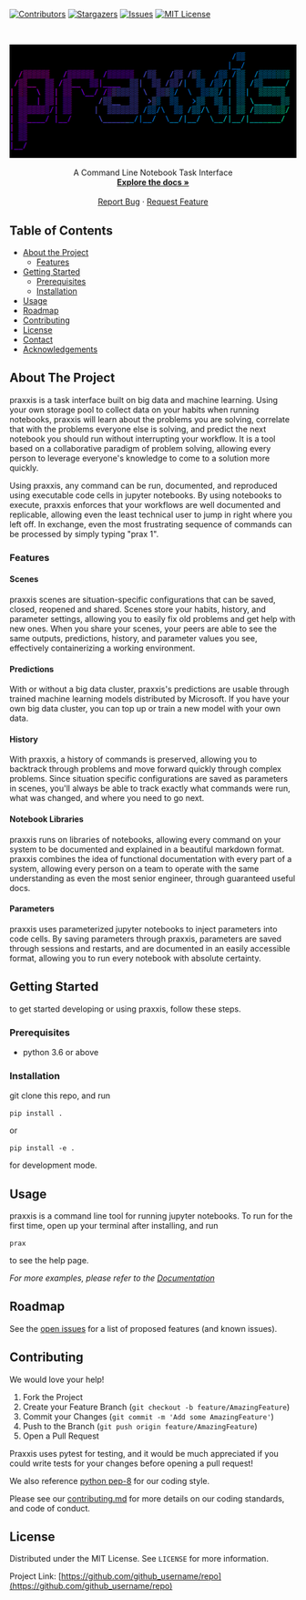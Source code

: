 [![Contributors][contributors-shield]][contributors-url]
[![Stargazers][stars-shield]][stars-url]
[![Issues][issues-shield]][issues-url]
[![MIT License][license-shield]][license-url]

<!-- PROJECT LOGO -->
<br />
<p align="center">
<img alt="praxxis logo" src="docs/images/praxxis.png">
</div>

  <p align="center">
    A Command Line Notebook Task Interface
    <br />
    <a href="https://github.com/microsoft/praxxis/tree/master/docs"><strong>Explore the docs »</strong></a>
    <br />
    <br />
    <a href="https://github.com/microsoft/praxxis/issues">Report Bug</a>
    ·
    <a href="https://github.com/microsoft/praxxis/issues">Request Feature</a>
  </p>
</p>



<!-- TABLE OF CONTENTS -->
## Table of Contents

* [About the Project](#about-the-project)
  * [Features](#features)
* [Getting Started](#getting-started)
  * [Prerequisites](#prerequisites)
  * [Installation](#installation)
* [Usage](#usage)
* [Roadmap](#roadmap)
* [Contributing](#contributing)
* [License](#license)
* [Contact](#contact)
* [Acknowledgements](#acknowledgements)



<!-- ABOUT THE PROJECT -->
## About The Project

praxxis is a task interface built on big data and machine learning. Using your own storage pool to collect data on your habits when running notebooks, praxxis will learn about the problems you are solving, correlate that with the problems everyone else is solving, and predict the next notebook you should run without interrupting your workflow. It is a tool based on a collaborative paradigm of problem solving, allowing every person to leverage everyone's knowledge to come to a solution more quickly.

Using praxxis, any command can be run, documented, and reproduced using executable code cells in jupyter notebooks. By using notebooks to execute, praxxis enforces that your workflows are well documented and replicable, allowing even the least technical user to jump in right where you left off. In exchange, even the most frustrating sequence of commands can be processed by simply typing "prax 1".

### Features
#### Scenes
praxxis scenes are situation-specific configurations that can be saved, closed, reopened and shared. Scenes store your habits, history, and parameter settings, allowing you to easily fix old problems and get help with new ones. When you share your scenes, your peers are able to see the same outputs, predictions, history, and parameter values you see, effectively containerizing a working environment.

#### Predictions 
With or without a big data cluster, praxxis's predictions are usable through trained machine learning models distributed by Microsoft. If you have your own big data cluster, you can top up or train a new model with your own data.

#### History
With praxxis, a history of commands is preserved, allowing you to backtrack through problems and move forward quickly through complex problems. Since situation specific configurations are saved as parameters in scenes, you'll always be able to track exactly what commands were run, what was changed, and where you need to go next.

#### Notebook Libraries
praxxis runs on libraries of notebooks, allowing every command on your system to be documented and explained in a beautiful markdown format. praxxis combines the idea of functional documentation with every part of a system, allowing every person on a team to operate with the same understanding as even the most senior engineer, through guaranteed useful docs.

#### Parameters
praxxis uses parameterized jupyter notebooks to inject parameters into code cells. By saving parameters through praxxis, parameters are saved through sessions and restarts, and are documented in an easily accessible format, allowing you to run every notebook with absolute certainty. 



<!-- GETTING STARTED -->
## Getting Started

to get started developing or using praxxis, follow these steps.

### Prerequisites

- python 3.6 or above

### Installation
 
git clone this repo, and run
```
pip install .
```
or
```
pip install -e .
```
for development mode.



<!-- USAGE EXAMPLES -->
## Usage

praxxis is a command line tool for running jupyter notebooks. 
To run for the first time, open up your terminal after installing, and run 
```
prax
```
to see the help page. 

_For more examples, please refer to the [Documentation](https://github.com/microsoft/praxxis/blob/master/docs)_



<!-- ROADMAP -->
## Roadmap

See the [open issues](https://github.com/github_username/repo/issues) for a list of proposed features (and known issues).



<!-- CONTRIBUTING -->
## Contributing

We would love your help!

1. Fork the Project
2. Create your Feature Branch (`git checkout -b feature/AmazingFeature`)
3. Commit your Changes (`git commit -m 'Add some AmazingFeature'`)
4. Push to the Branch (`git push origin feature/AmazingFeature`)
5. Open a Pull Request

Praxxis uses pytest for testing, and it would be much appreciated if you could write tests for your changes before opening a pull request! 

We also reference [python pep-8](https://www.python.org/dev/peps/pep-0008/) for our coding style.

Please see our [contributing.md](https://github.com/microsoft/praxxis/blob/master/CONTRIBUTING.md) for more details on our coding standards, and code of conduct.

<!-- LICENSE -->
## License

Distributed under the MIT License. See `LICENSE` for more information.


Project Link: [https://github.com/github_username/repo](https://github.com/github_username/repo)


<!-- MARKDOWN LINKS & IMAGES -->
<!-- https://www.markdownguide.org/basic-syntax/#reference-style-links -->
[contributors-shield]: https://img.shields.io/github/contributors/microsoft/praxxis.svg?style=flat-square
[contributors-url]: https://github.com/microsoft/praxxis/graphs/contributors
[forks-shield]: https://img.shields.io/github/forks/microsoft/praxxis.svg?style=flat-square
[forks-url]: https://github.com/microsoft/praxxis/network/members
[stars-shield]: https://img.shields.io/github/stars/microsoft/praxxis.svg?style=flat-square
[stars-url]: https://github.com/microsoft/praxxis/stargazers
[issues-shield]: https://img.shields.io/github/issues/microsoft/praxxis.svg?style=flat-square
[issues-url]: https://github.com/microsoft/praxxis/issues
[good-first-issues-shield]: https://img.shields.io/github/issues/microsoft/praxxis.svg?style=flat-square
[issues-url]: https://github.com/microsoft/praxxis/issues
[license-shield]: https://img.shields.io/github/license/microsoft/praxxis.svg?style=flat-square
[license-url]: https://github.com/microsoft/praxxis/blob/master/LICENSE.txt
[linkedin-shield]: https://img.shields.io/badge/-LinkedIn-black.svg?style=flat-square&logo=linkedin&colorB=555
[linkedin-url]: https://linkedin.com/in/othneildrew
[product-screenshot]: images/screenshot.png

<!-- readme template from https://github.com/microsoft/praxxis-->